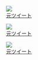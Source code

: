 ![](https://pbs.twimg.com/media/DpupZc1U4AAZMbU.jpg:thumb)  
[元ツイート](https://twitter.com/sugtao4423/status/1052621202747838464)

![](https://pbs.twimg.com/media/DpaQplKU4AApO0n.jpg:thumb)  
[元ツイート](https://twitter.com/sugtao4423/status/1051186615152914432)

![](https://pbs.twimg.com/media/DcOAp8nUQAA4lu_.jpg:thumb)  
[元ツイート](https://twitter.com/sugtao4423/status/991777822816387073)
